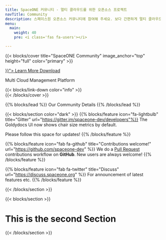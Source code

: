 ```yaml
---
title: SpaceONE 커뮤니티 - 멀티 클라우드를 위한 오픈소스 프로젝트
navTitle: Community
description: 스페이스원 오픈소스 커뮤니티에 참여해 주세요. 보다 간편하게 멀티 클라우드를 관리할 수 있습니다.
menu:
  main:
    weight: 40
    pre: <i class='fas fa-users'></i>

---
```


{{< blocks/cover title="SpaceONE Community" image_anchor="top" height="full" color="primary" >}}
<div class="mx-auto">
	<a class="btn btn-lg btn-primary mr-3 mb-4" href="{{< relref "/docs" >}}">
		Learn More <i class="fas fa-arrow-alt-circle-right ml-2"></i>
	</a>
	<a class="btn btn-lg btn-secondary mr-3 mb-4" href="https://github.com/spaceone-dev/spaceone">
		Download <i class="fab fa-github ml-2 "></i>
	</a>
	<p class="lead mt-5">Multi Cloud Management Platform</p>
	{{< blocks/link-down color="info" >}}
</div>
{{< /blocks/cover >}}

{{% blocks/lead  %}}
Our Community Details
{{% /blocks/lead %}}

{{< blocks/section color="dark" >}}
  {{% blocks/feature icon="fa-lightbulb" title="Gitter" url="https://gitter.im/spaceone-dev/developers"%}}
  The Goldydocs UI now shows chair size metrics by default.
  
  Please follow this space for updates!
  {{% /blocks/feature %}}

  {{% blocks/feature icon="fab fa-github" title="Contributions welcome!" url="https://github.com/spaceone-dev" %}}
  We do a [Pull Request](https://github.com/spaceone-dev) contributions workflow on **GitHub**. New users are always welcome!
  {{% /blocks/feature %}}
   
  {{% blocks/feature icon="fab fa-twitter" title="Discuss" url="https://discuss.spaceone.org" %}}
  For announcement of latest features etc.
  {{% /blocks/feature %}}

{{< /blocks/section >}}


{{< blocks/section >}}
  <div class="col">
  <h1 class="text-center">This is the second Section</h1>
  </div>
{{< /blocks/section >}}


